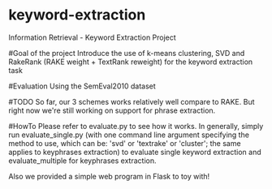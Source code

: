 # keyword-extraction
Information Retrieval - Keyword Extraction Project

#Goal of the project
Introduce the use of k-means clustering, SVD and RakeRank (RAKE weight + TextRank reweight) for the keyword extraction task

#Evaluation
Using the SemEval2010 dataset

#TODO
So far, our 3 schemes works relatively well compare to RAKE. But right now we're still working on support for phrase extraction.

#HowTo
Please refer to evaluate.py to see how it works. In generally, simply run evaluate_single.py (with one command line argument specifying the method to use, which can be: 'svd' or 'textrake' or 'cluster'; the same applies to keyphrases extraction) to evaluate single keyword extraction and evaluate_multiple for keyphrases extraction.

Also we provided a simple web program in Flask to toy with!
